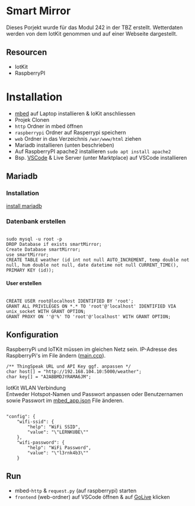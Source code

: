 # Smart Mirror
Dieses Porjekt wurde für das Modul 242 in der TBZ erstellt. Wetterdaten werden von dem IotKit genommen und auf einer Webseite dargestellt.

## Resourcen
- IotKit
- RaspberryPI

# Installation
- [mbed](https://os.mbed.com/docs/mbed-os/v6.15/quick-start/build-with-mbed-cli.html) auf Laptop installieren & IoKit anschliessen
- Projek Clonen
- ``http`` Ordner in mbed öffnen
- ``raspberrypi`` Ordner auf Rasperrypi speichern
-  ``web`` Ordner in das Verzeichnis ``/war/www/html`` ziehen
- Mariadb installieren (unten beschrieben)
- Auf RaspberryPI apache2 installieren ``sudo apt install apache2``
- Bsp. [VSCode](https://code.visualstudio.com/download) & Live Server (unter Marktplace) auf VSCode installieren

## Mariadb
### Installation
[install mariadb](https://mariadb.com/kb/en/installing-mariadb-msi-packages-on-windows/)
### Datenbank erstellen
<pre><code>
sudo mysql -u root -p
DROP Database if exists smartMirror;
Create Database smartMirror;
use smartMirror;
CREATE TABLE weather (id int not null AUTO_INCREMENT, temp double not null, hum double not null, date datetime not null CURRENT_TIME(), PRIMARY KEY (id));
</pre></code>
#### User erstellen
<pre><code>
CREATE USER root@localhost IDENTIFIED BY 'root';
GRANT ALL PRIVILEGES ON *.* TO 'root'@'localhost' IDENTIFIED VIA unix_socket WITH GRANT OPTION;
GRANT PROXY ON ''@'%' TO 'root'@'localhost' WITH GRANT OPTION;
</pre></code>

## Konfiguration
RaspberryPi und IoTKit müssen im gleichen Netz sein. 
IP-Adresse des RaspberryPi's im File ändern ([main.ccp](https://github.com/EAlbanese/smartMirror/blob/main/http/main.cpp)).
<pre><code>/** ThingSpeak URL und API Key ggf. anpassen */
char host[] = "http://192.168.104.10:5000/weather";
char key[] = "A2ABBMDJYRAMA6JM";
</pre></code>

IotKit WLAN Verbindung <br/>
Entweder Hotspot-Namen und Passwort anpassen oder Benutzernamen sowie Passwort im [mbed_app.json](https://github.com/EAlbanese/smartMirror/blob/main/http/mbed_app.json) File änderen.
<pre><code>
"config": {
    "wifi-ssid": {
        "help": "WiFi SSID",
        "value": "\"LERNKUBE\""
    },
    "wifi-password": {
        "help": "WiFi Password",
        "value": "\"l3rnk4b3\""
    }
</pre></code>

## Run
- mbed-``http`` & ``request.py`` (auf raspberrypi) starten
- ``frontend`` (web-ordner) auf VSCode öffnen & auf [GoLive](https://morioh.com/p/d50494a9ffaa) klicken

